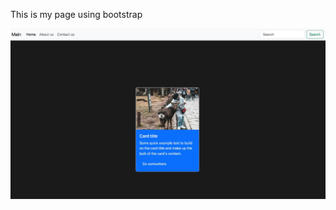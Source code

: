 This is my page using bootstrap

![image alt](https://github.com/SunilKumarSharma129/page/blob/2d8b3d0394825f53696d781fd8c1a49ecefd156e/image.jpeg)

